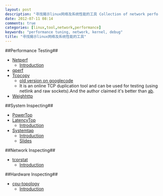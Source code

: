 ```yaml
---
layout: post
description: "寻找揭示linux网络及系统性能的工具 Collection of network performance tuning tools"
date: 2012-07-11 08:14
comments: true
categories: [linux,tool,network,performance]
keywords: "performance tuning, network, kernel, debug"
title: "寻找揭示linux网络及系统性能的工具"
---
```

##Performance Testing##
  * [Netperf](http://www.netperf.org/netperf/)
      - [Introduction](http://www.ibm.com/developerworks/cn/linux/l-netperf/)
  * [qperf](http://blog.yufeng.info/archives/2234)
  * [Tcpcopy](https://github.com/wangbin579/tcpcopy/)
      - [old version on googlecode](https://code.google.com/p/tcpcopy)
      - It is an online TCP duplication tool and can be used for testing (using netlink and raw
        sockets).And the author claimed it's better than [ab](http://httpd.apache.org/docs/2.0/programs/ab.html).
  * [Weighhttp](http://redmine.lighttpd.net/projects/weighttp/wiki)
  
##System Inspecting##
  * [PowerTop](https://www.linuxpowertop.org/powertop/)
  * [LatencyTop](https://latencytop.org)
      - [Introduction](http://rdc.taobao.com/blog/cs/?p=893)
  * [Systemtap](http://sourceware.org/systemtap/)
      - [Introduction](http://rdc.taobao.com/blog/cs/?p=477)
      - [Slides](http://www.slideshare.net/mryufeng/systemtap)
<!-- more -->
##Network Inspecting##
  * [tcprstat](http://www.percona.com/docs/wiki/tcprstat:start)
      - [Introduction](http://rdc.taobao.com/blog/cs/?p=728)

##Hardware Inspecting##
  * [cpu-topology](http://software.intel.com/en-us/articles/intel-64-architecture-processor-topology-enumeration/)
      - [Introduction](http://rdc.taobao.com/blog/cs/?p=460)
